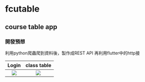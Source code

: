 # fcutable

## course table app

### 開發預想
利用python爬蟲爬到資料後，製作成REST API
再利用flutter中的http接



|             Login                    |              class table             |
| :----------------------------------: | :----------------------------------: |
| ![](https://upload.cc/i1/2020/09/02/2bKkem.png) | ![](https://upload.cc/i1/2020/09/02/qnQP5I.png) |
